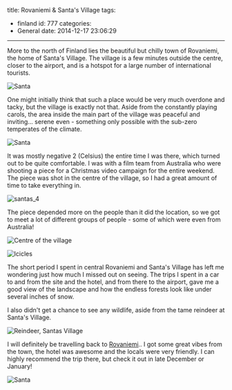 title: Rovaniemi & Santa's Village
tags:
  - finland
id: 777
categories:
  - General
date: 2014-12-17 23:06:29
---

More to the north of Finland lies the beautiful but chilly town of Rovaniemi, the home of Santa's Village. The village is a few minutes outside the centre, closer to the airport, and is a hotspot for a large number of international tourists.

![Santa](http://perrymitchell.net/wp-content/uploads/2014/12/santas_2.jpg)

One might initially think that such a place would be very much overdone and tacky, but the village is exactly not that. Aside from the constantly playing carols, the area inside the main part of the village was peaceful and inviting... serene even - something only possible with the sub-zero temperates of the climate.

![Santa](http://perrymitchell.net/wp-content/uploads/2014/12/santas_3-682x1024.png)

It was mostly negative 2 (Celsius) the entire time I was there, which turned out to be quite comfortable. I was with a film team from Australia who were shooting a piece for a Christmas video campaign for the entire weekend. The piece was shot in the centre of the village, so I had a great amount of time to take everything in.

![santas_4](http://perrymitchell.net/wp-content/uploads/2014/12/santas_4-1024x682.png)

The piece depended more on the people than it did the location, so we got to meet a lot of different groups of people - some of which were even from Australia!

![Centre of the village](http://perrymitchell.net/wp-content/uploads/2014/12/santas_5-1024x682.png)

![Icicles](http://perrymitchell.net/wp-content/uploads/2014/12/santas_6-1024x682.png)

The short period I spent in central Rovaniemi and Santa's Village has left me wondering just how much I missed out on seeing. The trips I spent in a car to and from the site and the hotel, and from there to the airport, gave me a good view of the landscape and how the endless forests look like under several inches of snow.

I also didn't get a chance to see any wildlife, aside from the tame reindeer at Santa's Village.

![Reindeer, Santas Village](http://perrymitchell.net/wp-content/uploads/2014/12/santas_7-1024x682.png)

I will definitely be travelling back to [Rovaniemi](http://en.wikipedia.org/wiki/Rovaniemi).. I got some great vibes from the town, the hotel was awesome and the locals were very friendly. I can highly recommend the trip there, but check it out in late December or January!

![Santa](http://perrymitchell.net/wp-content/uploads/2014/12/santas_8.png)
